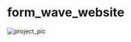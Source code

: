 # form_wave_website

![project_pic](https://user-images.githubusercontent.com/78371075/236700593-f3292836-b54a-4ee4-af9a-f08f790f02d6.png)
